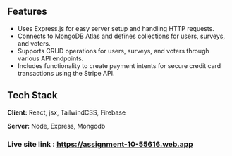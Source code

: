 ## Features

- Uses Express.js for easy server setup and handling HTTP requests.
- Connects to MongoDB Atlas and defines collections for users, surveys, and voters.
- Supports CRUD operations for users, surveys, and voters through various API endpoints.
- Includes functionality to create payment intents for secure credit card transactions using the Stripe API.


## Tech Stack

**Client:** React, jsx, TailwindCSS, Firebase

**Server:** Node, Express, Mongodb



### Live site link : https://assignment-10-55616.web.app
